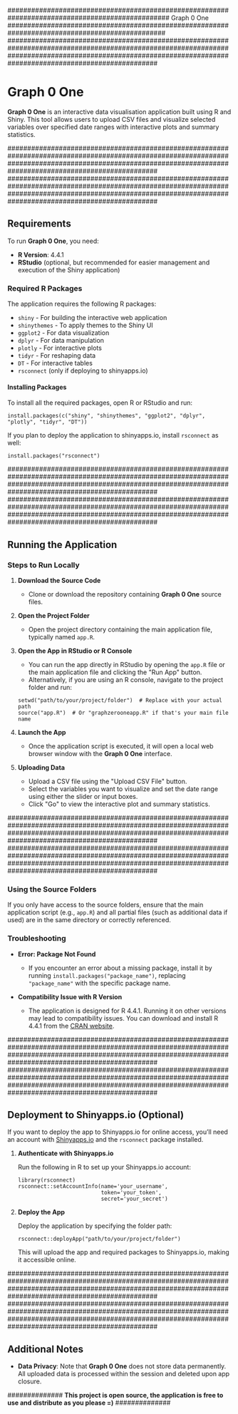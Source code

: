 ################################################################################################# Graph 0 One ################################################################################################
##############################################################################################################################################################################################################

# Graph 0 One
**Graph 0 One** is an interactive data visualisation application built using R and Shiny. This tool allows users to upload CSV files and visualize selected variables over specified date ranges with interactive plots and summary statistics.

##############################################################################################################################################################################################################
##############################################################################################################################################################################################################

## Requirements

To run **Graph 0 One**, you need:

- **R Version**: 4.4.1
- **RStudio** (optional, but recommended for easier management and execution of the Shiny application)

### Required R Packages

The application requires the following R packages:

- `shiny` - For building the interactive web application
- `shinythemes` - To apply themes to the Shiny UI
- `ggplot2` - For data visualization
- `dplyr` - For data manipulation
- `plotly` - For interactive plots
- `tidyr` - For reshaping data
- `DT` - For interactive tables
- `rsconnect` (only if deploying to shinyapps.io)


#### Installing Packages

To install all the required packages, open R or RStudio and run:

```
install.packages(c("shiny", "shinythemes", "ggplot2", "dplyr", "plotly", "tidyr", "DT"))
```

If you plan to deploy the application to shinyapps.io, install `rsconnect` as well:

```
install.packages("rsconnect")
```

##############################################################################################################################################################################################################
##############################################################################################################################################################################################################


## Running the Application

### Steps to Run Locally

1. **Download the Source Code**

   - Clone or download the repository containing **Graph 0 One** source files.

2. **Open the Project Folder**

   - Open the project directory containing the main application file, typically named `app.R`.

3. **Open the App in RStudio or R Console**

   - You can run the app directly in RStudio by opening the `app.R` file or the main application file and clicking the "Run App" button.
   - Alternatively, if you are using an R console, navigate to the project folder and run:

   ```
   setwd("path/to/your/project/folder")  # Replace with your actual path
   source("app.R")  # Or "graphzerooneapp.R" if that's your main file name
   ```

4. **Launch the App**

   - Once the application script is executed, it will open a local web browser window with the **Graph 0 One** interface.

5. **Uploading Data**

   - Upload a CSV file using the "Upload CSV File" button.
   - Select the variables you want to visualize and set the date range using either the slider or input boxes.
   - Click "Go" to view the interactive plot and summary statistics.

##############################################################################################################################################################################################################
##############################################################################################################################################################################################################


### Using the Source Folders

If you only have access to the source folders, ensure that the main application script (e.g., `app.R`) and all partial files (such as additional data if used) are in the same directory or correctly referenced.

### Troubleshooting

- **Error: Package Not Found**
   - If you encounter an error about a missing package, install it by running `install.packages("package_name")`, replacing `"package_name"` with the specific package name.

- **Compatibility Issue with R Version**
   - The application is designed for R 4.4.1. Running it on other versions may lead to compatibility issues. You can download and install R 4.4.1 from the [CRAN website](https://cran.r-project.org/bin/windows/base/).

##############################################################################################################################################################################################################
##############################################################################################################################################################################################################

## Deployment to Shinyapps.io (Optional)

If you want to deploy the app to Shinyapps.io for online access, you’ll need an account with [Shinyapps.io](https://www.shinyapps.io/) and the `rsconnect` package installed.

1. **Authenticate with Shinyapps.io**

   Run the following in R to set up your Shinyapps.io account:

   ```
   library(rsconnect)
   rsconnect::setAccountInfo(name='your_username',
                             token='your_token',
                             secret='your_secret')
   ```

2. **Deploy the App**

   Deploy the application by specifying the folder path:

   ```
   rsconnect::deployApp("path/to/your/project/folder")
   ```

   This will upload the app and required packages to Shinyapps.io, making it accessible online.

##############################################################################################################################################################################################################
##############################################################################################################################################################################################################

## Additional Notes

- **Data Privacy**: Note that **Graph 0 One** does not store data permanently. All uploaded data is processed within the session and deleted upon app closure.

############## **This project is open source, the application is free to use and distribute as you please =)** ##############